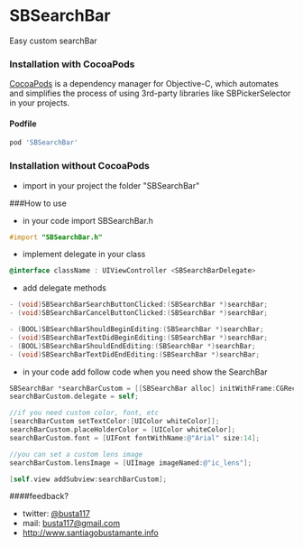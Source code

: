 SBSearchBar
===========

Easy custom searchBar

### Installation with CocoaPods

[CocoaPods](http://cocoapods.org) is a dependency manager for Objective-C, which automates and simplifies the process of using 3rd-party libraries like SBPickerSelector in your projects.

#### Podfile

```ruby
pod 'SBSearchBar'
```

### Installation without CocoaPods
- import in your project the folder "SBSearchBar"

###How to use

- in your code import SBSearchBar.h
```objective-c
#import "SBSearchBar.h"
```
- implement delegate in your class
```objective-c
@interface className : UIViewController <SBSearchBarDelegate>
```
- add delegate methods
```objective-c
- (void)SBSearchBarSearchButtonClicked:(SBSearchBar *)searchBar;                     // called when keyboard search button pressed
- (void)SBSearchBarCancelButtonClicked:(SBSearchBar *)searchBar;                     // called when cancel button is pressed

- (BOOL)SBSearchBarShouldBeginEditing:(SBSearchBar *)searchBar;                      // return NO to not become first responder
- (void)SBSearchBarTextDidBeginEditing:(SBSearchBar *)searchBar;                     // called when text starts editing
- (BOOL)SBSearchBarShouldEndEditing:(SBSearchBar *)searchBar;                        // return NO to not resign first responder
- (void)SBSearchBarTextDidEndEditing:(SBSearchBar *)searchBar;                       // called when text ends editing

```
- in your code add follow code when you need show the SearchBar
```objective-c
SBSearchBar *searchBarCustom = [[SBSearchBar alloc] initWithFrame:CGRectMake(0, 0, 200, 35)]; //set your searchBar frame
searchBarCustom.delegate = self;

//if you need custom color, font, etc
[searchBarCustom setTextColor:[UIColor whiteColor]];
searchBarCustom.placeHolderColor = [UIColor whiteColor];
searchBarCustom.font = [UIFont fontWithName:@"Arial" size:14];

//you can set a custom lens image
searchBarCustom.lensImage = [UIImage imageNamed:@"ic_lens"]; 

[self.view addSubview:searchBarCustom];


```
####feedback?

* twitter: [@busta117](http://www.twitter.com/busta117)
* mail: <busta117@gmail.com>
* <http://www.santiagobustamante.info>

